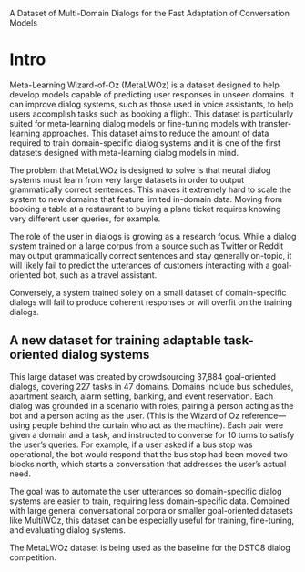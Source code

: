 A Dataset of Multi-Domain Dialogs for the Fast Adaptation of Conversation Models

# Intro
Meta-Learning Wizard-of-Oz (MetaLWOz) is a dataset designed to help develop models capable of predicting user responses in unseen domains. It can improve dialog systems, such as those used in voice assistants, to help users accomplish tasks such as booking a flight. This dataset is particularly suited for meta-learning dialog models or fine-tuning models with transfer-learning approaches. This dataset aims to reduce the amount of data required to train domain-specific dialog systems and it is one of the first datasets designed with meta-learning dialog models in mind.

The problem that MetaLWOz is designed to solve is that neural dialog systems must learn from very large datasets in order to output grammatically correct sentences. This makes it extremely hard to scale the system to new domains that feature limited in-domain data. Moving from booking a table at a restaurant to buying a plane ticket requires knowing very different user queries, for example.

The role of the user in dialogs is growing as a research focus. While a dialog system trained on a large corpus from a source such as Twitter or Reddit may output grammatically correct sentences and stay generally on-topic, it will likely fail to predict the utterances of customers interacting with a goal-oriented bot, such as a travel assistant.

Conversely, a system trained solely on a small dataset of domain-specific dialogs will fail to produce coherent responses or will overfit on the training dialogs.

## A new dataset for training adaptable task-oriented dialog systems
This large dataset was created by crowdsourcing 37,884 goal-oriented dialogs, covering 227 tasks in 47 domains. Domains include bus schedules, apartment search, alarm setting, banking, and event reservation. Each dialog was grounded in a scenario with roles, pairing a person acting as the bot and a person acting as the user. (This is the Wizard of Oz reference—using people behind the curtain who act as the machine). Each pair were given a domain and a task, and instructed to converse for 10 turns to satisfy the user’s queries. For example, if a user asked if a bus stop was operational, the bot would respond that the bus stop had been moved two blocks north, which starts a conversation that addresses the user’s actual need.

The goal was to automate the user utterances so domain-specific dialog systems are easier to train, requiring less domain-specific data. Combined with large general conversational corpora or smaller goal-oriented datasets like MultiWOz, this dataset can be especially useful for training, fine-tuning, and evaluating dialog systems.

The MetaLWOz dataset is being used as the baseline for the DSTC8 dialog competition.